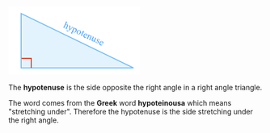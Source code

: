 ![](./hypotenuse.png)

The **hypotenuse** is the side opposite the right angle in a right angle triangle.

The word comes from the **Greek** word **hypoteinousa** which means "stretching under". Therefore the hypotenuse is the side stretching under the right angle.